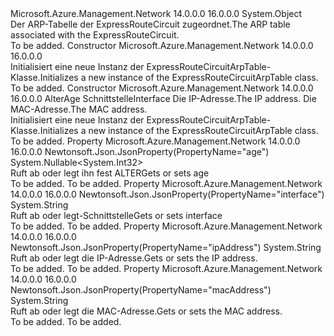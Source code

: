 <Type Name="ExpressRouteCircuitArpTable" FullName="Microsoft.Azure.Management.Network.Models.ExpressRouteCircuitArpTable">
  <TypeSignature Language="C#" Value="public class ExpressRouteCircuitArpTable" />
  <TypeSignature Language="ILAsm" Value=".class public auto ansi beforefieldinit ExpressRouteCircuitArpTable extends System.Object" />
  <TypeSignature Language="DocId" Value="T:Microsoft.Azure.Management.Network.Models.ExpressRouteCircuitArpTable" />
  <TypeSignature Language="VB.NET" Value="Public Class ExpressRouteCircuitArpTable" />
  <TypeSignature Language="F#" Value="type ExpressRouteCircuitArpTable = class" />
  <AssemblyInfo>
    <AssemblyName>Microsoft.Azure.Management.Network</AssemblyName>
    <AssemblyVersion>14.0.0.0</AssemblyVersion>
    <AssemblyVersion>16.0.0.0</AssemblyVersion>
  </AssemblyInfo>
  <Base>
    <BaseTypeName>System.Object</BaseTypeName>
  </Base>
  <Interfaces />
  <Docs>
    <summary>
            <span data-ttu-id="bf71f-101">Der ARP-Tabelle der ExpressRouteCircuit zugeordnet.</span><span class="sxs-lookup"><span data-stu-id="bf71f-101">The ARP table associated with the ExpressRouteCircuit.</span></span>
            </summary>
    <remarks>To be added.</remarks>
  </Docs>
  <Members>
    <Member MemberName=".ctor">
      <MemberSignature Language="C#" Value="public ExpressRouteCircuitArpTable ();" />
      <MemberSignature Language="ILAsm" Value=".method public hidebysig specialname rtspecialname instance void .ctor() cil managed" />
      <MemberSignature Language="DocId" Value="M:Microsoft.Azure.Management.Network.Models.ExpressRouteCircuitArpTable.#ctor" />
      <MemberSignature Language="VB.NET" Value="Public Sub New ()" />
      <MemberType>Constructor</MemberType>
      <AssemblyInfo>
        <AssemblyName>Microsoft.Azure.Management.Network</AssemblyName>
        <AssemblyVersion>14.0.0.0</AssemblyVersion>
        <AssemblyVersion>16.0.0.0</AssemblyVersion>
      </AssemblyInfo>
      <Parameters />
      <Docs>
        <summary>
            <span data-ttu-id="bf71f-102">Initialisiert eine neue Instanz der ExpressRouteCircuitArpTable-Klasse.</span><span class="sxs-lookup"><span data-stu-id="bf71f-102">Initializes a new instance of the ExpressRouteCircuitArpTable class.</span></span>
            </summary>
        <remarks>To be added.</remarks>
      </Docs>
    </Member>
    <Member MemberName=".ctor">
      <MemberSignature Language="C#" Value="public ExpressRouteCircuitArpTable (Nullable&lt;int&gt; age = null, string interfaceProperty = null, string ipAddress = null, string macAddress = null);" />
      <MemberSignature Language="ILAsm" Value=".method public hidebysig specialname rtspecialname instance void .ctor(valuetype System.Nullable`1&lt;int32&gt; age, string interfaceProperty, string ipAddress, string macAddress) cil managed" />
      <MemberSignature Language="DocId" Value="M:Microsoft.Azure.Management.Network.Models.ExpressRouteCircuitArpTable.#ctor(System.Nullable{System.Int32},System.String,System.String,System.String)" />
      <MemberSignature Language="VB.NET" Value="Public Sub New (Optional age As Nullable(Of Integer) = null, Optional interfaceProperty As String = null, Optional ipAddress As String = null, Optional macAddress As String = null)" />
      <MemberSignature Language="F#" Value="new Microsoft.Azure.Management.Network.Models.ExpressRouteCircuitArpTable : Nullable&lt;int&gt; * string * string * string -&gt; Microsoft.Azure.Management.Network.Models.ExpressRouteCircuitArpTable" Usage="new Microsoft.Azure.Management.Network.Models.ExpressRouteCircuitArpTable (age, interfaceProperty, ipAddress, macAddress)" />
      <MemberType>Constructor</MemberType>
      <AssemblyInfo>
        <AssemblyName>Microsoft.Azure.Management.Network</AssemblyName>
        <AssemblyVersion>14.0.0.0</AssemblyVersion>
        <AssemblyVersion>16.0.0.0</AssemblyVersion>
      </AssemblyInfo>
      <Parameters>
        <Parameter Name="age" Type="System.Nullable&lt;System.Int32&gt;" />
        <Parameter Name="interfaceProperty" Type="System.String" />
        <Parameter Name="ipAddress" Type="System.String" />
        <Parameter Name="macAddress" Type="System.String" />
      </Parameters>
      <Docs>
        <param name="age"><span data-ttu-id="bf71f-103">Alter</span><span class="sxs-lookup"><span data-stu-id="bf71f-103">Age</span></span></param>
        <param name="interfaceProperty"><span data-ttu-id="bf71f-104">Schnittstelle</span><span class="sxs-lookup"><span data-stu-id="bf71f-104">Interface</span></span></param>
        <param name="ipAddress"><span data-ttu-id="bf71f-105">Die IP-Adresse.</span><span class="sxs-lookup"><span data-stu-id="bf71f-105">The IP address.</span></span></param>
        <param name="macAddress"><span data-ttu-id="bf71f-106">Die MAC-Adresse.</span><span class="sxs-lookup"><span data-stu-id="bf71f-106">The MAC address.</span></span></param>
        <summary>
            <span data-ttu-id="bf71f-107">Initialisiert eine neue Instanz der ExpressRouteCircuitArpTable-Klasse.</span><span class="sxs-lookup"><span data-stu-id="bf71f-107">Initializes a new instance of the ExpressRouteCircuitArpTable class.</span></span>
            </summary>
        <remarks>To be added.</remarks>
      </Docs>
    </Member>
    <Member MemberName="Age">
      <MemberSignature Language="C#" Value="public Nullable&lt;int&gt; Age { get; set; }" />
      <MemberSignature Language="ILAsm" Value=".property instance valuetype System.Nullable`1&lt;int32&gt; Age" />
      <MemberSignature Language="DocId" Value="P:Microsoft.Azure.Management.Network.Models.ExpressRouteCircuitArpTable.Age" />
      <MemberSignature Language="VB.NET" Value="Public Property Age As Nullable(Of Integer)" />
      <MemberSignature Language="F#" Value="member this.Age : Nullable&lt;int&gt; with get, set" Usage="Microsoft.Azure.Management.Network.Models.ExpressRouteCircuitArpTable.Age" />
      <MemberType>Property</MemberType>
      <AssemblyInfo>
        <AssemblyName>Microsoft.Azure.Management.Network</AssemblyName>
        <AssemblyVersion>14.0.0.0</AssemblyVersion>
        <AssemblyVersion>16.0.0.0</AssemblyVersion>
      </AssemblyInfo>
      <Attributes>
        <Attribute>
          <AttributeName>Newtonsoft.Json.JsonProperty(PropertyName="age")</AttributeName>
        </Attribute>
      </Attributes>
      <ReturnValue>
        <ReturnType>System.Nullable&lt;System.Int32&gt;</ReturnType>
      </ReturnValue>
      <Docs>
        <summary>
            <span data-ttu-id="bf71f-108">Ruft ab oder legt ihn fest ALTER</span><span class="sxs-lookup"><span data-stu-id="bf71f-108">Gets or sets age</span></span>
            </summary>
        <value>To be added.</value>
        <remarks>To be added.</remarks>
      </Docs>
    </Member>
    <Member MemberName="InterfaceProperty">
      <MemberSignature Language="C#" Value="public string InterfaceProperty { get; set; }" />
      <MemberSignature Language="ILAsm" Value=".property instance string InterfaceProperty" />
      <MemberSignature Language="DocId" Value="P:Microsoft.Azure.Management.Network.Models.ExpressRouteCircuitArpTable.InterfaceProperty" />
      <MemberSignature Language="VB.NET" Value="Public Property InterfaceProperty As String" />
      <MemberSignature Language="F#" Value="member this.InterfaceProperty : string with get, set" Usage="Microsoft.Azure.Management.Network.Models.ExpressRouteCircuitArpTable.InterfaceProperty" />
      <MemberType>Property</MemberType>
      <AssemblyInfo>
        <AssemblyName>Microsoft.Azure.Management.Network</AssemblyName>
        <AssemblyVersion>14.0.0.0</AssemblyVersion>
        <AssemblyVersion>16.0.0.0</AssemblyVersion>
      </AssemblyInfo>
      <Attributes>
        <Attribute>
          <AttributeName>Newtonsoft.Json.JsonProperty(PropertyName="interface")</AttributeName>
        </Attribute>
      </Attributes>
      <ReturnValue>
        <ReturnType>System.String</ReturnType>
      </ReturnValue>
      <Docs>
        <summary>
            <span data-ttu-id="bf71f-109">Ruft ab oder legt-Schnittstelle</span><span class="sxs-lookup"><span data-stu-id="bf71f-109">Gets or sets interface</span></span>
            </summary>
        <value>To be added.</value>
        <remarks>To be added.</remarks>
      </Docs>
    </Member>
    <Member MemberName="IpAddress">
      <MemberSignature Language="C#" Value="public string IpAddress { get; set; }" />
      <MemberSignature Language="ILAsm" Value=".property instance string IpAddress" />
      <MemberSignature Language="DocId" Value="P:Microsoft.Azure.Management.Network.Models.ExpressRouteCircuitArpTable.IpAddress" />
      <MemberSignature Language="VB.NET" Value="Public Property IpAddress As String" />
      <MemberSignature Language="F#" Value="member this.IpAddress : string with get, set" Usage="Microsoft.Azure.Management.Network.Models.ExpressRouteCircuitArpTable.IpAddress" />
      <MemberType>Property</MemberType>
      <AssemblyInfo>
        <AssemblyName>Microsoft.Azure.Management.Network</AssemblyName>
        <AssemblyVersion>14.0.0.0</AssemblyVersion>
        <AssemblyVersion>16.0.0.0</AssemblyVersion>
      </AssemblyInfo>
      <Attributes>
        <Attribute>
          <AttributeName>Newtonsoft.Json.JsonProperty(PropertyName="ipAddress")</AttributeName>
        </Attribute>
      </Attributes>
      <ReturnValue>
        <ReturnType>System.String</ReturnType>
      </ReturnValue>
      <Docs>
        <summary>
            <span data-ttu-id="bf71f-110">Ruft ab oder legt die IP-Adresse.</span><span class="sxs-lookup"><span data-stu-id="bf71f-110">Gets or sets the IP address.</span></span>
            </summary>
        <value>To be added.</value>
        <remarks>To be added.</remarks>
      </Docs>
    </Member>
    <Member MemberName="MacAddress">
      <MemberSignature Language="C#" Value="public string MacAddress { get; set; }" />
      <MemberSignature Language="ILAsm" Value=".property instance string MacAddress" />
      <MemberSignature Language="DocId" Value="P:Microsoft.Azure.Management.Network.Models.ExpressRouteCircuitArpTable.MacAddress" />
      <MemberSignature Language="VB.NET" Value="Public Property MacAddress As String" />
      <MemberSignature Language="F#" Value="member this.MacAddress : string with get, set" Usage="Microsoft.Azure.Management.Network.Models.ExpressRouteCircuitArpTable.MacAddress" />
      <MemberType>Property</MemberType>
      <AssemblyInfo>
        <AssemblyName>Microsoft.Azure.Management.Network</AssemblyName>
        <AssemblyVersion>14.0.0.0</AssemblyVersion>
        <AssemblyVersion>16.0.0.0</AssemblyVersion>
      </AssemblyInfo>
      <Attributes>
        <Attribute>
          <AttributeName>Newtonsoft.Json.JsonProperty(PropertyName="macAddress")</AttributeName>
        </Attribute>
      </Attributes>
      <ReturnValue>
        <ReturnType>System.String</ReturnType>
      </ReturnValue>
      <Docs>
        <summary>
            <span data-ttu-id="bf71f-111">Ruft ab oder legt die MAC-Adresse.</span><span class="sxs-lookup"><span data-stu-id="bf71f-111">Gets or sets the MAC address.</span></span>
            </summary>
        <value>To be added.</value>
        <remarks>To be added.</remarks>
      </Docs>
    </Member>
  </Members>
</Type>
